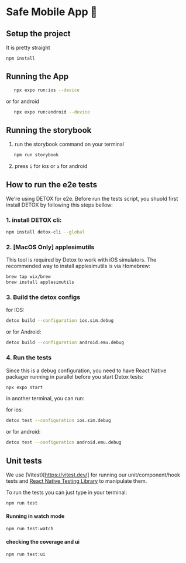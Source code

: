 # Safe Mobile App 👋

## Setup the project

It is pretty straight

```bash
npm install
```

## Running the App

```bash
   npx expo run:ios --device
```

or for android

```bash
   npx expo run:android --device
```

## Running the storybook

1. run the storybook command on your terminal

```bash
   npm run storybook
```

2. press `i` for ios or `a` for android

## How to run the e2e tests

We're using DETOX for e2e. Before run the tests script, you shuold first install DETOX by following this steps bellow:

### 1. install DETOX cli:

```bash
npm install detox-cli --global
```

### 2. [MacOS Only] applesimutils

This tool is required by Detox to work with iOS simulators. The recommended way to install applesimutils is via Homebrew:

```bash
brew tap wix/brew
brew install applesimutils
```

### 3. Build the detox configs

for IOS:

```bash
detox build --configuration ios.sim.debug
```

or for Android:

```bash
detox build --configuration android.emu.debug
```

### 4. Run the tests

Since this is a debug configuration, you need to have React Native packager running in parallel before you start Detox tests:

```bash
npx expo start
```

in another terminal, you can run:

for ios:

```bash
detox test --configuration ios.sim.debug
```

or for android:

```bash
detox test --configuration android.emu.debug
```

## Unit tests

We use (Vitest)[https://vitest.dev/] for running our unit/component/hook tests and [React Native Testing Library](https://callstack.github.io/react-native-testing-library/) to manipulate them.

To run the tests you can just type in your terminal:

```bash
npm run test
```

#### Running in watch mode

```bash
npm run test:watch
```

#### checking the coverage and ui

```bash
npm run test:ui
```
